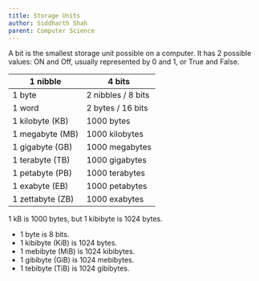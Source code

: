 ```yaml
---
title: Storage Units
author: Siddharth Shah
parent: Computer Science
---
```


A bit is the smallest storage unit possible on a computer. It has 2 possible values: ON and Off, usually represented by 0 and 1, or True and False.

| 1 nibble         | 4 bits             |
| ---              | ---                |
| 1 byte           | 2 nibbles / 8 bits |
| 1 word           | 2 bytes / 16 bits  |
| 1 kilobyte (KB)  | 1000 bytes         |
| 1 megabyte (MB)  | 1000 kilobytes     |
| 1 gigabyte (GB)  | 1000 megabytes     |
| 1 terabyte (TB)  | 1000 gigabytes     |
| 1 petabyte (PB)  | 1000 terabytes     |
| 1 exabyte (EB)   | 1000 petabytes     |
| 1 zettabyte (ZB) | 1000 exabytes      |

1 kB is 1000 bytes, but 1 kibibyte is 1024 bytes.
- 1 byte is 8 bits.
- 1 kibibyte (KiB) is 1024 bytes.
- 1 mebibyte (MiB) is 1024 kibibytes.
- 1 gibibyte (GiB) is 1024 mebibytes.
- 1 tebibyte (TiB) is 1024 gibibytes.

